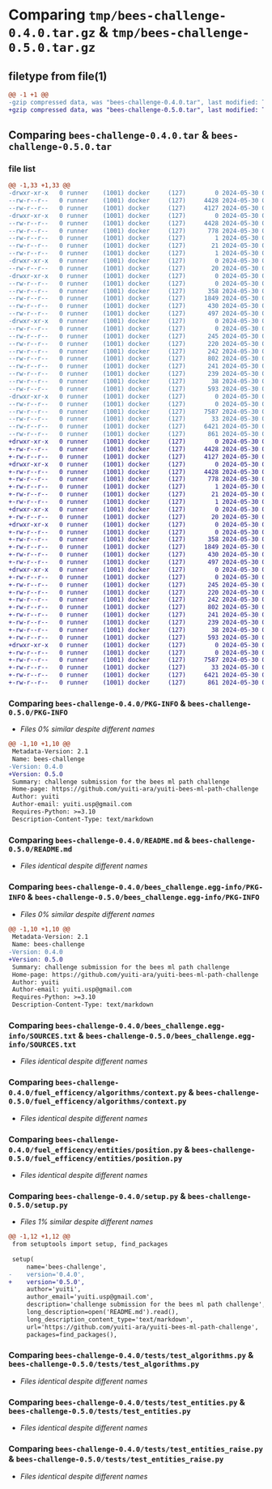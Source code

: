 # Comparing `tmp/bees-challenge-0.4.0.tar.gz` & `tmp/bees-challenge-0.5.0.tar.gz`

## filetype from file(1)

```diff
@@ -1 +1 @@
-gzip compressed data, was "bees-challenge-0.4.0.tar", last modified: Thu May 30 05:42:13 2024, max compression
+gzip compressed data, was "bees-challenge-0.5.0.tar", last modified: Thu May 30 05:57:59 2024, max compression
```

## Comparing `bees-challenge-0.4.0.tar` & `bees-challenge-0.5.0.tar`

### file list

```diff
@@ -1,33 +1,33 @@
-drwxr-xr-x   0 runner    (1001) docker     (127)        0 2024-05-30 05:42:13.722530 bees-challenge-0.4.0/
--rw-r--r--   0 runner    (1001) docker     (127)     4428 2024-05-30 05:42:13.722530 bees-challenge-0.4.0/PKG-INFO
--rw-r--r--   0 runner    (1001) docker     (127)     4127 2024-05-30 05:41:53.000000 bees-challenge-0.4.0/README.md
-drwxr-xr-x   0 runner    (1001) docker     (127)        0 2024-05-30 05:42:13.718530 bees-challenge-0.4.0/bees_challenge.egg-info/
--rw-r--r--   0 runner    (1001) docker     (127)     4428 2024-05-30 05:42:13.000000 bees-challenge-0.4.0/bees_challenge.egg-info/PKG-INFO
--rw-r--r--   0 runner    (1001) docker     (127)      778 2024-05-30 05:42:13.000000 bees-challenge-0.4.0/bees_challenge.egg-info/SOURCES.txt
--rw-r--r--   0 runner    (1001) docker     (127)        1 2024-05-30 05:42:13.000000 bees-challenge-0.4.0/bees_challenge.egg-info/dependency_links.txt
--rw-r--r--   0 runner    (1001) docker     (127)       21 2024-05-30 05:42:13.000000 bees-challenge-0.4.0/bees_challenge.egg-info/top_level.txt
--rw-r--r--   0 runner    (1001) docker     (127)        1 2024-05-30 05:42:13.000000 bees-challenge-0.4.0/bees_challenge.egg-info/zip-safe
-drwxr-xr-x   0 runner    (1001) docker     (127)        0 2024-05-30 05:42:13.718530 bees-challenge-0.4.0/fuel_efficency/
--rw-r--r--   0 runner    (1001) docker     (127)       20 2024-05-30 05:42:13.000000 bees-challenge-0.4.0/fuel_efficency/__init__.py
-drwxr-xr-x   0 runner    (1001) docker     (127)        0 2024-05-30 05:42:13.718530 bees-challenge-0.4.0/fuel_efficency/algorithms/
--rw-r--r--   0 runner    (1001) docker     (127)        0 2024-05-30 05:41:53.000000 bees-challenge-0.4.0/fuel_efficency/algorithms/__init__.py
--rw-r--r--   0 runner    (1001) docker     (127)      358 2024-05-30 05:41:53.000000 bees-challenge-0.4.0/fuel_efficency/algorithms/a_star.py
--rw-r--r--   0 runner    (1001) docker     (127)     1849 2024-05-30 05:41:53.000000 bees-challenge-0.4.0/fuel_efficency/algorithms/context.py
--rw-r--r--   0 runner    (1001) docker     (127)      430 2024-05-30 05:41:53.000000 bees-challenge-0.4.0/fuel_efficency/algorithms/dijkstra.py
--rw-r--r--   0 runner    (1001) docker     (127)      497 2024-05-30 05:41:53.000000 bees-challenge-0.4.0/fuel_efficency/algorithms/path_finding.py
-drwxr-xr-x   0 runner    (1001) docker     (127)        0 2024-05-30 05:42:13.722530 bees-challenge-0.4.0/fuel_efficency/entities/
--rw-r--r--   0 runner    (1001) docker     (127)        0 2024-05-30 05:41:53.000000 bees-challenge-0.4.0/fuel_efficency/entities/__init__.py
--rw-r--r--   0 runner    (1001) docker     (127)      245 2024-05-30 05:41:53.000000 bees-challenge-0.4.0/fuel_efficency/entities/down_hill.py
--rw-r--r--   0 runner    (1001) docker     (127)      220 2024-05-30 05:41:53.000000 bees-challenge-0.4.0/fuel_efficency/entities/node.py
--rw-r--r--   0 runner    (1001) docker     (127)      242 2024-05-30 05:41:53.000000 bees-challenge-0.4.0/fuel_efficency/entities/plateau.py
--rw-r--r--   0 runner    (1001) docker     (127)      802 2024-05-30 05:41:53.000000 bees-challenge-0.4.0/fuel_efficency/entities/position.py
--rw-r--r--   0 runner    (1001) docker     (127)      241 2024-05-30 05:41:53.000000 bees-challenge-0.4.0/fuel_efficency/entities/up_hill.py
--rw-r--r--   0 runner    (1001) docker     (127)      239 2024-05-30 05:41:53.000000 bees-challenge-0.4.0/fuel_efficency/entities/valley.py
--rw-r--r--   0 runner    (1001) docker     (127)       38 2024-05-30 05:42:13.722530 bees-challenge-0.4.0/setup.cfg
--rw-r--r--   0 runner    (1001) docker     (127)      593 2024-05-30 05:42:13.000000 bees-challenge-0.4.0/setup.py
-drwxr-xr-x   0 runner    (1001) docker     (127)        0 2024-05-30 05:42:13.722530 bees-challenge-0.4.0/tests/
--rw-r--r--   0 runner    (1001) docker     (127)        0 2024-05-30 05:41:53.000000 bees-challenge-0.4.0/tests/__init__.py
--rw-r--r--   0 runner    (1001) docker     (127)     7587 2024-05-30 05:41:53.000000 bees-challenge-0.4.0/tests/test_algorithms.py
--rw-r--r--   0 runner    (1001) docker     (127)       33 2024-05-30 05:41:53.000000 bees-challenge-0.4.0/tests/test_ci.py
--rw-r--r--   0 runner    (1001) docker     (127)     6421 2024-05-30 05:41:53.000000 bees-challenge-0.4.0/tests/test_entities.py
--rw-r--r--   0 runner    (1001) docker     (127)      861 2024-05-30 05:41:53.000000 bees-challenge-0.4.0/tests/test_entities_raise.py
+drwxr-xr-x   0 runner    (1001) docker     (127)        0 2024-05-30 05:57:59.285961 bees-challenge-0.5.0/
+-rw-r--r--   0 runner    (1001) docker     (127)     4428 2024-05-30 05:57:59.285961 bees-challenge-0.5.0/PKG-INFO
+-rw-r--r--   0 runner    (1001) docker     (127)     4127 2024-05-30 05:57:38.000000 bees-challenge-0.5.0/README.md
+drwxr-xr-x   0 runner    (1001) docker     (127)        0 2024-05-30 05:57:59.281961 bees-challenge-0.5.0/bees_challenge.egg-info/
+-rw-r--r--   0 runner    (1001) docker     (127)     4428 2024-05-30 05:57:59.000000 bees-challenge-0.5.0/bees_challenge.egg-info/PKG-INFO
+-rw-r--r--   0 runner    (1001) docker     (127)      778 2024-05-30 05:57:59.000000 bees-challenge-0.5.0/bees_challenge.egg-info/SOURCES.txt
+-rw-r--r--   0 runner    (1001) docker     (127)        1 2024-05-30 05:57:59.000000 bees-challenge-0.5.0/bees_challenge.egg-info/dependency_links.txt
+-rw-r--r--   0 runner    (1001) docker     (127)       21 2024-05-30 05:57:59.000000 bees-challenge-0.5.0/bees_challenge.egg-info/top_level.txt
+-rw-r--r--   0 runner    (1001) docker     (127)        1 2024-05-30 05:57:59.000000 bees-challenge-0.5.0/bees_challenge.egg-info/zip-safe
+drwxr-xr-x   0 runner    (1001) docker     (127)        0 2024-05-30 05:57:59.281961 bees-challenge-0.5.0/fuel_efficency/
+-rw-r--r--   0 runner    (1001) docker     (127)       20 2024-05-30 05:57:58.000000 bees-challenge-0.5.0/fuel_efficency/__init__.py
+drwxr-xr-x   0 runner    (1001) docker     (127)        0 2024-05-30 05:57:59.281961 bees-challenge-0.5.0/fuel_efficency/algorithms/
+-rw-r--r--   0 runner    (1001) docker     (127)        0 2024-05-30 05:57:38.000000 bees-challenge-0.5.0/fuel_efficency/algorithms/__init__.py
+-rw-r--r--   0 runner    (1001) docker     (127)      358 2024-05-30 05:57:38.000000 bees-challenge-0.5.0/fuel_efficency/algorithms/a_star.py
+-rw-r--r--   0 runner    (1001) docker     (127)     1849 2024-05-30 05:57:38.000000 bees-challenge-0.5.0/fuel_efficency/algorithms/context.py
+-rw-r--r--   0 runner    (1001) docker     (127)      430 2024-05-30 05:57:38.000000 bees-challenge-0.5.0/fuel_efficency/algorithms/dijkstra.py
+-rw-r--r--   0 runner    (1001) docker     (127)      497 2024-05-30 05:57:38.000000 bees-challenge-0.5.0/fuel_efficency/algorithms/path_finding.py
+drwxr-xr-x   0 runner    (1001) docker     (127)        0 2024-05-30 05:57:59.285961 bees-challenge-0.5.0/fuel_efficency/entities/
+-rw-r--r--   0 runner    (1001) docker     (127)        0 2024-05-30 05:57:38.000000 bees-challenge-0.5.0/fuel_efficency/entities/__init__.py
+-rw-r--r--   0 runner    (1001) docker     (127)      245 2024-05-30 05:57:38.000000 bees-challenge-0.5.0/fuel_efficency/entities/down_hill.py
+-rw-r--r--   0 runner    (1001) docker     (127)      220 2024-05-30 05:57:38.000000 bees-challenge-0.5.0/fuel_efficency/entities/node.py
+-rw-r--r--   0 runner    (1001) docker     (127)      242 2024-05-30 05:57:38.000000 bees-challenge-0.5.0/fuel_efficency/entities/plateau.py
+-rw-r--r--   0 runner    (1001) docker     (127)      802 2024-05-30 05:57:38.000000 bees-challenge-0.5.0/fuel_efficency/entities/position.py
+-rw-r--r--   0 runner    (1001) docker     (127)      241 2024-05-30 05:57:38.000000 bees-challenge-0.5.0/fuel_efficency/entities/up_hill.py
+-rw-r--r--   0 runner    (1001) docker     (127)      239 2024-05-30 05:57:38.000000 bees-challenge-0.5.0/fuel_efficency/entities/valley.py
+-rw-r--r--   0 runner    (1001) docker     (127)       38 2024-05-30 05:57:59.285961 bees-challenge-0.5.0/setup.cfg
+-rw-r--r--   0 runner    (1001) docker     (127)      593 2024-05-30 05:57:58.000000 bees-challenge-0.5.0/setup.py
+drwxr-xr-x   0 runner    (1001) docker     (127)        0 2024-05-30 05:57:59.285961 bees-challenge-0.5.0/tests/
+-rw-r--r--   0 runner    (1001) docker     (127)        0 2024-05-30 05:57:38.000000 bees-challenge-0.5.0/tests/__init__.py
+-rw-r--r--   0 runner    (1001) docker     (127)     7587 2024-05-30 05:57:38.000000 bees-challenge-0.5.0/tests/test_algorithms.py
+-rw-r--r--   0 runner    (1001) docker     (127)       33 2024-05-30 05:57:38.000000 bees-challenge-0.5.0/tests/test_ci.py
+-rw-r--r--   0 runner    (1001) docker     (127)     6421 2024-05-30 05:57:38.000000 bees-challenge-0.5.0/tests/test_entities.py
+-rw-r--r--   0 runner    (1001) docker     (127)      861 2024-05-30 05:57:38.000000 bees-challenge-0.5.0/tests/test_entities_raise.py
```

### Comparing `bees-challenge-0.4.0/PKG-INFO` & `bees-challenge-0.5.0/PKG-INFO`

 * *Files 0% similar despite different names*

```diff
@@ -1,10 +1,10 @@
 Metadata-Version: 2.1
 Name: bees-challenge
-Version: 0.4.0
+Version: 0.5.0
 Summary: challenge submission for the bees ml path challenge
 Home-page: https://github.com/yuiti-ara/yuiti-bees-ml-path-challenge
 Author: yuiti
 Author-email: yuiti.usp@gmail.com
 Requires-Python: >=3.10
 Description-Content-Type: text/markdown
```

### Comparing `bees-challenge-0.4.0/README.md` & `bees-challenge-0.5.0/README.md`

 * *Files identical despite different names*

### Comparing `bees-challenge-0.4.0/bees_challenge.egg-info/PKG-INFO` & `bees-challenge-0.5.0/bees_challenge.egg-info/PKG-INFO`

 * *Files 0% similar despite different names*

```diff
@@ -1,10 +1,10 @@
 Metadata-Version: 2.1
 Name: bees-challenge
-Version: 0.4.0
+Version: 0.5.0
 Summary: challenge submission for the bees ml path challenge
 Home-page: https://github.com/yuiti-ara/yuiti-bees-ml-path-challenge
 Author: yuiti
 Author-email: yuiti.usp@gmail.com
 Requires-Python: >=3.10
 Description-Content-Type: text/markdown
```

### Comparing `bees-challenge-0.4.0/bees_challenge.egg-info/SOURCES.txt` & `bees-challenge-0.5.0/bees_challenge.egg-info/SOURCES.txt`

 * *Files identical despite different names*

### Comparing `bees-challenge-0.4.0/fuel_efficency/algorithms/context.py` & `bees-challenge-0.5.0/fuel_efficency/algorithms/context.py`

 * *Files identical despite different names*

### Comparing `bees-challenge-0.4.0/fuel_efficency/entities/position.py` & `bees-challenge-0.5.0/fuel_efficency/entities/position.py`

 * *Files identical despite different names*

### Comparing `bees-challenge-0.4.0/setup.py` & `bees-challenge-0.5.0/setup.py`

 * *Files 1% similar despite different names*

```diff
@@ -1,12 +1,12 @@
 from setuptools import setup, find_packages
 
 setup(
     name='bees-challenge',
-    version='0.4.0',
+    version='0.5.0',
     author='yuiti',
     author_email='yuiti.usp@gmail.com',
     description='challenge submission for the bees ml path challenge',
     long_description=open('README.md').read(),
     long_description_content_type='text/markdown',
     url='https://github.com/yuiti-ara/yuiti-bees-ml-path-challenge',
     packages=find_packages(),
```

### Comparing `bees-challenge-0.4.0/tests/test_algorithms.py` & `bees-challenge-0.5.0/tests/test_algorithms.py`

 * *Files identical despite different names*

### Comparing `bees-challenge-0.4.0/tests/test_entities.py` & `bees-challenge-0.5.0/tests/test_entities.py`

 * *Files identical despite different names*

### Comparing `bees-challenge-0.4.0/tests/test_entities_raise.py` & `bees-challenge-0.5.0/tests/test_entities_raise.py`

 * *Files identical despite different names*

